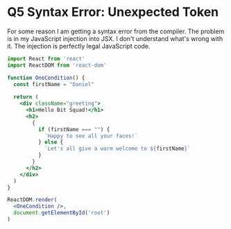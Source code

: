 # Q5 Syntax Error: Unexpected Token

For some reason I am getting a syntax error from the compiler. The problem is in my JavaScript injection into JSX. I don't understand what's wrong with it. The injection is perfectly legal JavaScript code.

```jsx
import React from 'react'
import ReactDOM from 'react-dom'

function OneCondition() {
  const firstName = "Daniel"
  
  return (
    <div className="greeting">
      <h1>Hello Bit Squad!</h1>
      <h2>
        {
          if (firstName === "") {
            `Happy to see all your faces!`
          } else {
            `Let's all give a warm welcome to ${firstName}`
          }
        }
      </h2>
    </div>
  )   
}

ReactDOM.render(
  <OneCondition />,
  document.getElementById('root')
)
```

